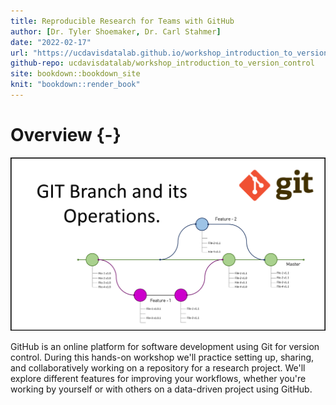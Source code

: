 ```yaml
---
title: Reproducible Research for Teams with GitHub
author: [Dr. Tyler Shoemaker, Dr. Carl Stahmer]
date: "2022-02-17"
url: "https://ucdavisdatalab.github.io/workshop_introduction_to_version_control/"
github-repo: ucdavisdatalab/workshop_introduction_to_version_control
site: bookdown::bookdown_site
knit: "bookdown::render_book"
---
```


# Overview {-}

![](./img/git_branching_and_its_options.png)

GitHub is an online platform for software development using Git for version 
control. During this hands-on workshop we'll practice setting up, sharing, and 
collaboratively working on a repository for a research project. We'll explore 
different features for improving your workflows, whether you're working by 
yourself or with others on a data-driven project using GitHub.
